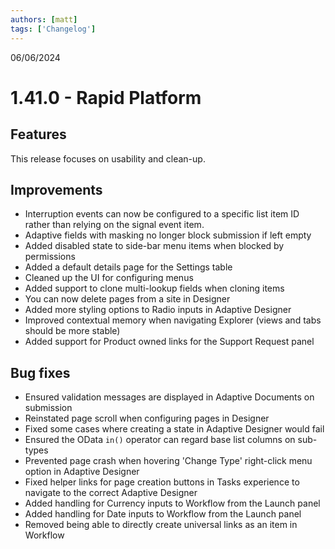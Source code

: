 ```yaml
---
authors: [matt]
tags: ['Changelog']
---
```


06/06/2024

# 1.41.0 - Rapid Platform

## Features

This release focuses on usability and clean-up.

## Improvements

- Interruption events can now be configured to a specific list item ID rather than relying on the signal event item.
- Adaptive fields with masking no longer block submission if left empty
- Added disabled state to side-bar menu items when blocked by permissions
- Added a default details page for the Settings table
- Cleaned up the UI for configuring menus
- Added support to clone multi-lookup fields when cloning items
- You can now delete pages from a site in Designer
- Added more styling options to Radio inputs in Adaptive Designer
- Improved contextual memory when navigating Explorer (views and tabs should be more stable)
- Added support for Product owned links for the Support Request panel

## Bug fixes

- Ensured validation messages are displayed in Adaptive Documents on submission
- Reinstated page scroll when configuring pages in Designer
- Fixed some cases where creating a state in Adaptive Designer would fail
- Ensured the OData `in()` operator can regard base list columns on sub-types
- Prevented page crash when hovering 'Change Type' right-click menu option in Adaptive Designer
- Fixed helper links for page creation buttons in Tasks experience to navigate to the correct Adaptive Designer
- Added handling for Currency inputs to Workflow from the Launch panel
- Added handling for Date inputs to Workflow from the Launch panel
- Removed being able to directly create universal links as an item in Workflow
